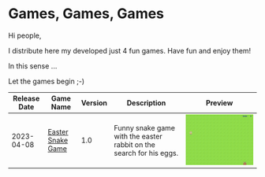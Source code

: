 # Games, Games, Games

Hi people,

I distribute here my developed just 4 fun games. 
Have fun and enjoy them!

In this sense ... 

Let the games begin ;-)

<table>
<thead>
  <tr>
    <th>Release Date</th>
    <th>Game Name</th>
    <th>Version</th>
    <th>Description</th>
    <th>Preview</th>
  </tr>
</thead>
<tbody>
  <tr>
    <td>2023-04-08</td>
    <td><a href="Easter_Snake/"/>Easter Snake Game</a></td>
    <td>1.0</td>
    <td>Funny snake game with the easter rabbit on the search for his eggs.</td>
    <td><img src="./pics/snake_preview.gif"</td>
  </tr>
</tbody>
</table>
